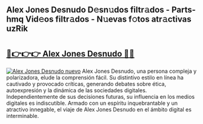 ## Alex Jones Desnudo D𝚎sn𝚞dos filtr𝚊dos - Parts-hmq Vid𝚎os filtr𝚊dos - N𝚞evas f𝚘tos atr𝚊ctivas uzRik

# <h2><a href="http://mb7jqe.tromn.icu/?c=Alex+Jones+Desnudo">🔗👉👉👉 Alex Jones Desnudo 🔗🔗</a></h2>

[![Alex Jones Desnudo nuevo](https://i.imgur.com/pEAQMta.gif)](http://mb7jqe.tromn.icu/?c=Alex+Jones+Desnudo)
Alex Jones Desnudo, una persona compleja y polarizadora, elude la comprensión fácil. Su distintivo estilo en línea ha cautivado y provocado críticas, generando debates sobre ética, autoexpresión y la dinámica de las sociedades digitales. Independientemente de sus decisiones futuras, su influencia en los medios digitales es indiscutible. Armado con un espíritu inquebrantable y un atractivo innegable, el viaje de Alex Jones Desnudo en el ámbito digital es interminable.
